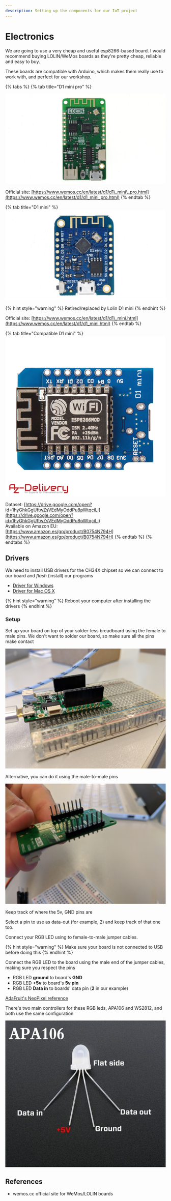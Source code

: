 ```yaml
---
description: Setting up the components for our IoT project
---
```


# Electronics

We are going to use a very cheap and useful esp8266-based board. I would recommend buying LOLIN/WeMos boards as they're pretty cheap, reliable and easy to buy.

These boards are compatible with Arduino, which makes them really use to work with, and perfect for our workshop.

{% tabs %}
{% tab title="D1 mini pro" %}


![LOLIN D1 mini pro](../.gitbook/assets/image%20%2817%29.png)

Official site: [https://www.wemos.cc/en/latest/d1/d1\_mini\_pro.html](https://www.wemos.cc/en/latest/d1/d1_mini_pro.html)
{% endtab %}

{% tab title="D1 mini" %}
![WeMos D1 mini](../.gitbook/assets/image%20%2815%29.png)

{% hint style="warning" %}
Retired/replaced by Lolin D1 mini
{% endhint %}

Official site: [https://www.wemos.cc/en/latest/d1/d1\_mini.html](https://www.wemos.cc/en/latest/d1/d1_mini.html)
{% endtab %}

{% tab title="Compatible D1 mini" %}
![D1 mini-compatible board](../.gitbook/assets/image%20%2816%29.png)

Dataset: [https://drive.google.com/open?id=1hyGhkGgUftwZsVEdMyOddPu8pWtqciLi](https://drive.google.com/open?id=1hyGhkGgUftwZsVEdMyOddPu8pWtqciLi)  
Available on Amazon EU: [https://www.amazon.es/gp/product/B0754N794H](https://www.amazon.es/gp/product/B0754N794H)
{% endtab %}
{% endtabs %}

## Drivers

We need to install USB drivers for the CH34X chipset so we can connect to our board and _flash_ \(install\) our programs

* [Driver for Windows](https://wiki.wemos.cc/_media/ch341ser_win_3.4.zip)
* [Driver for Mac OS X](https://wiki.wemos.cc/_media/ch341ser_mac_1.5.zip)

{% hint style="warning" %}
Reboot your computer after installing the drivers
{% endhint %}

### Setup

Set up your board on top of your solder-less breadboard using the female to male pins. We don't want to solder our board, so make sure all the pins make contact

![](../.gitbook/assets/image%20%281%29.png)



Alternative, you can do it using the male-to-male pins

![](../.gitbook/assets/image%20%2812%29.png)

Keep track of where the 5v, GND pins are

Select a pin to use as data-out \(for example, 2\) and keep track of that one too.

Connect your RGB LED using to female-to-male jumper cables.

{% hint style="warning" %}
Make  sure your board is not connected to USB before doing this
{% endhint %}

Connect the RGB LED to the board using the male end of the jumper cables, making sure you respect the pins

* RGB LED **ground** to board's **GND**
* RGB LED **+5v** to board's **5v pin**
* RGB LED **Data in** to boards' data pin \(**2** in our example\)

[AdaFruit's NeoPixel reference](https://www.adafruit.com/product/1938)

There's two main controllers for these RGB leds, APA106 and WS2812, and both use the same configuration

![](../.gitbook/assets/image%20%289%29.png)



## References

* wemos.cc official site for WeMos/LOLIN boards

